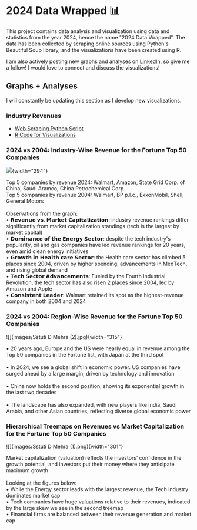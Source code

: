 # 2024 Data Wrapped 📊

This project contains data analysis and visualization using data and statistics from the year 2024, hence the name "2024 Data Wrapped". The data has been collected by scraping online sources using Python's Beautiful Soup library, and the visualizations have been created using R.

I am also actively posting new graphs and analyses on [LinkedIn](https://www.linkedin.com/in/sstutidmehra/), so give me a follow! I would love to connect and discuss the visualizations!

## Graphs + Analyses

I will constantly be updating this section as I develop new visualizations.

### Industry Revenues

-   [Web Scraping Python Script](Industry_Revenues_Web_Scraping.ipynb)
-   [R Code for Visualizations](Industry_Revenues.qmd)

### 2024 vs 2004: Industry-Wise Revenue for the Fortune Top 50 Companies

![](images/Sstuti%20D%20Mehra.png){width="294"}

Top 5 companies by revenue 2024: Walmart, Amazon, State Grid Corp. of China, Saudi Aramco, China Petrochemical Corp.\
Top 5 companies by revenue 2004: Walmart, BP p.l.c., ExxonMobil, Shell, General Motors\
\
Observations from the graph:\
• 𝗥𝗲𝘃𝗲𝗻𝘂𝗲 𝘃𝘀. 𝗠𝗮𝗿𝗸𝗲𝘁 𝗖𝗮𝗽𝗶𝘁𝗮𝗹𝗶𝘇𝗮𝘁𝗶𝗼𝗻: industry revenue rankings differ significantly from market capitalization standings (tech is the largest by market capital)\
• 𝗗𝗼𝗺𝗶𝗻𝗮𝗻𝗰𝗲 𝗼𝗳 𝘁𝗵𝗲 𝗘𝗻𝗲𝗿𝗴𝘆 𝗦𝗲𝗰𝘁𝗼𝗿: despite the tech industry's popularity, oil and gas companies have led revenue rankings for 20 years, even amid clean energy initiatives\
• 𝗚𝗿𝗼𝘄𝘁𝗵 𝗶𝗻 𝗛𝗲𝗮𝗹𝘁𝗵 𝗰𝗮𝗿𝗲 𝗦𝗲𝗰𝘁𝗼𝗿: the Health care sector has climbed 5 places since 2004, driven by higher spending, advancements in MedTech, and rising global demand\
• 𝗧𝗲𝗰𝗵 𝗦𝗲𝗰𝘁𝗼𝗿 𝗔𝗱𝘃𝗮𝗻𝗰𝗲𝗺𝗲𝗻𝘁𝘀: Fueled by the Fourth Industrial Revolution, the tech sector has also risen 2 places since 2004, led by Amazon and Apple\
• 𝗖𝗼𝗻𝘀𝗶𝘀𝘁𝗲𝗻𝘁 𝗟𝗲𝗮𝗱𝗲𝗿: Walmart retained its spot as the highest-revenue company in both 2004 and 2024

### 2024 vs 2004: Region-Wise Revenue for the Fortune Top 50 Companies

![](images/Sstuti D Mehra (2).jpg){width="315"}

• 20 years ago, Europe and the US were nearly equal in revenue among the Top 50 companies in the Fortune list, with Japan at the third spot\
\
• In 2024, we see a global shift in economic power. US companies have surged ahead by a large margin, driven by technology and innovation\
\
• China now holds the second position, showing its exponential growth in the last two decades\
\
• The landscape has also expanded, with new players like India, Saudi Arabia, and other Asian countries, reflecting diverse global economic power

### Hierarchical Treemaps on Revenues vs Market Capitalization for the Fortune Top 50 Companies

![](images/Sstuti D Mehra (1).png){width="301"}

Market capitalization (valuation) reflects the investors’ confidence in the growth potential, and investors put their money where they anticipate maximum growth\
\
Looking at the figures below:\
• While the Energy sector leads with the largest revenue, the Tech industry dominates market cap\
• Tech companies have huge valuations relative to their revenues, indicated by the large skew we see in the second treemap\
• Financial firms are balanced between their revenue generation and market cap
